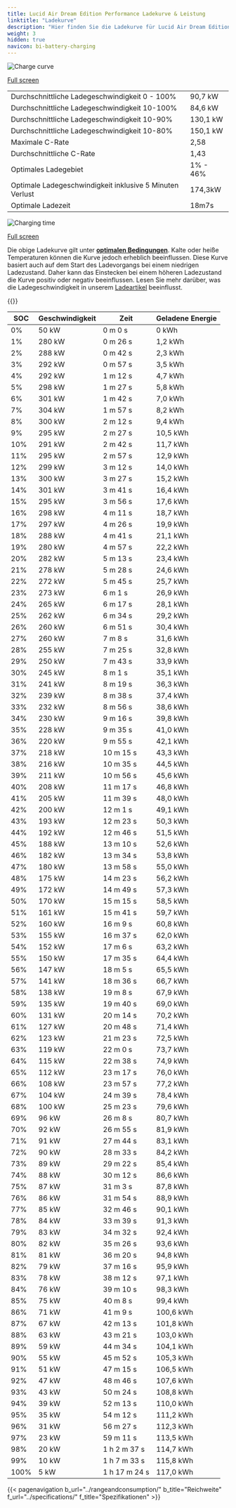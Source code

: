 ```yaml
---
title: Lucid Air Dream Edition Performance Ladekurve & Leistung
linktitle: "Ladekurve"
description: "Hier finden Sie die Ladekurve für Lucid Air Dream Edition Performance."
weight: 3
hidden: true
navicon: bi-battery-charging
---
```

<!-- markdownlint-disable MD033 -->
<img src="/images/models/lucid/air/air_dream_edition_performance/chargingcurve.svg" alt="Charge curve" class="img-fluid">

[Full screen](/images/models/lucid/air/air_dream_edition_performance/chargingcurve.svg)


<table class="table table-striped border">
<tbody>
<tr>
<td>Durchschnittliche Ladegeschwindigkeit 0 - 100%</td><td>90,7 kW</td>
</tr>
<tr>
<td>Durchschnittliche Ladegeschwindigkeit 10-100%</td><td>84,6 kW</td>
</tr>
<tr>
<td>Durchschnittliche Ladegeschwindigkeit 10-90%</td><td>130,1 kW</td>
</tr>
<tr>
<td>Durchschnittliche Ladegeschwindigkeit 10-80%</td><td>150,1 kW</td>
</tr>
<tr>
<td>Maximale C-Rate</td><td>2,58</td>
</tr>
<tr>
<td>Durchschnittliche C-Rate</td><td>1,43</td>
</tr>
<tr>
<td>Optimales Ladegebiet</td><td>1% - 46%</td>
</tr>
<tr>
<td>Optimale Ladegeschwindigkeit inklusive 5 Minuten Verlust</td><td>174,3kW</td>
</tr>
<tr>
<td>Optimale Ladezeit</td><td>18m7s</td>
</tr>
</tbody>
</table>
<img src="/images/models/lucid/air/air_dream_edition_performance/chargingtime.svg" alt="Charging time" class="img-fluid">

[Full screen](/images/models/lucid/air/air_dream_edition_performance/chargingtime.svg)


Die obige Ladekurve gilt unter **[optimalen Bedingungen](../../../../../technology/battery/charging/#temperature)**. Kalte oder heiße Temperaturen können die Kurve jedoch erheblich beeinflussen. Diese Kurve basiert auch auf dem Start des Ladevorgangs bei einem niedrigen Ladezustand. Daher kann das Einstecken bei einem höheren Ladezustand die Kurve positiv oder negativ beeinflussen. Lesen Sie mehr darüber, was die Ladegeschwindigkeit in unserem [Ladeartikel](../../../../../technology/battery/charging/) beeinflusst.


{{<evkxdisplayaddarticle />}}
<table class="table table-striped border">
<thead>
<tr><th>SOC</th><th>Geschwindigkeit</th><th>Zeit</th><th>Geladene Energie</th></tr>
</thead>
<tbody>
<tr>
<td>0%</td><td>50 kW</td><td> 0 m 0 s </td><td>0 kWh </td>
</tr>
<tr>
<td>1%</td><td>280 kW</td><td> 0 m 26 s </td><td>1,2 kWh </td>
</tr>
<tr>
<td>2%</td><td>288 kW</td><td> 0 m 42 s </td><td>2,3 kWh </td>
</tr>
<tr>
<td>3%</td><td>292 kW</td><td> 0 m 57 s </td><td>3,5 kWh </td>
</tr>
<tr>
<td>4%</td><td>292 kW</td><td> 1 m 12 s </td><td>4,7 kWh </td>
</tr>
<tr>
<td>5%</td><td>298 kW</td><td> 1 m 27 s </td><td>5,8 kWh </td>
</tr>
<tr>
<td>6%</td><td>301 kW</td><td> 1 m 42 s </td><td>7,0 kWh </td>
</tr>
<tr>
<td>7%</td><td>304 kW</td><td> 1 m 57 s </td><td>8,2 kWh </td>
</tr>
<tr>
<td>8%</td><td>300 kW</td><td> 2 m 12 s </td><td>9,4 kWh </td>
</tr>
<tr>
<td>9%</td><td>295 kW</td><td> 2 m 27 s </td><td>10,5 kWh </td>
</tr>
<tr>
<td>10%</td><td>291 kW</td><td> 2 m 42 s </td><td>11,7 kWh </td>
</tr>
<tr>
<td>11%</td><td>295 kW</td><td> 2 m 57 s </td><td>12,9 kWh </td>
</tr>
<tr>
<td>12%</td><td>299 kW</td><td> 3 m 12 s </td><td>14,0 kWh </td>
</tr>
<tr>
<td>13%</td><td>300 kW</td><td> 3 m 27 s </td><td>15,2 kWh </td>
</tr>
<tr>
<td>14%</td><td>301 kW</td><td> 3 m 41 s </td><td>16,4 kWh </td>
</tr>
<tr>
<td>15%</td><td>295 kW</td><td> 3 m 56 s </td><td>17,6 kWh </td>
</tr>
<tr>
<td>16%</td><td>298 kW</td><td> 4 m 11 s </td><td>18,7 kWh </td>
</tr>
<tr>
<td>17%</td><td>297 kW</td><td> 4 m 26 s </td><td>19,9 kWh </td>
</tr>
<tr>
<td>18%</td><td>288 kW</td><td> 4 m 41 s </td><td>21,1 kWh </td>
</tr>
<tr>
<td>19%</td><td>280 kW</td><td> 4 m 57 s </td><td>22,2 kWh </td>
</tr>
<tr>
<td>20%</td><td>282 kW</td><td> 5 m 13 s </td><td>23,4 kWh </td>
</tr>
<tr>
<td>21%</td><td>278 kW</td><td> 5 m 28 s </td><td>24,6 kWh </td>
</tr>
<tr>
<td>22%</td><td>272 kW</td><td> 5 m 45 s </td><td>25,7 kWh </td>
</tr>
<tr>
<td>23%</td><td>273 kW</td><td> 6 m 1 s </td><td>26,9 kWh </td>
</tr>
<tr>
<td>24%</td><td>265 kW</td><td> 6 m 17 s </td><td>28,1 kWh </td>
</tr>
<tr>
<td>25%</td><td>262 kW</td><td> 6 m 34 s </td><td>29,2 kWh </td>
</tr>
<tr>
<td>26%</td><td>260 kW</td><td> 6 m 51 s </td><td>30,4 kWh </td>
</tr>
<tr>
<td>27%</td><td>260 kW</td><td> 7 m 8 s </td><td>31,6 kWh </td>
</tr>
<tr>
<td>28%</td><td>255 kW</td><td> 7 m 25 s </td><td>32,8 kWh </td>
</tr>
<tr>
<td>29%</td><td>250 kW</td><td> 7 m 43 s </td><td>33,9 kWh </td>
</tr>
<tr>
<td>30%</td><td>245 kW</td><td> 8 m 1 s </td><td>35,1 kWh </td>
</tr>
<tr>
<td>31%</td><td>241 kW</td><td> 8 m 19 s </td><td>36,3 kWh </td>
</tr>
<tr>
<td>32%</td><td>239 kW</td><td> 8 m 38 s </td><td>37,4 kWh </td>
</tr>
<tr>
<td>33%</td><td>232 kW</td><td> 8 m 56 s </td><td>38,6 kWh </td>
</tr>
<tr>
<td>34%</td><td>230 kW</td><td> 9 m 16 s </td><td>39,8 kWh </td>
</tr>
<tr>
<td>35%</td><td>228 kW</td><td> 9 m 35 s </td><td>41,0 kWh </td>
</tr>
<tr>
<td>36%</td><td>220 kW</td><td> 9 m 55 s </td><td>42,1 kWh </td>
</tr>
<tr>
<td>37%</td><td>218 kW</td><td> 10 m 15 s </td><td>43,3 kWh </td>
</tr>
<tr>
<td>38%</td><td>216 kW</td><td> 10 m 35 s </td><td>44,5 kWh </td>
</tr>
<tr>
<td>39%</td><td>211 kW</td><td> 10 m 56 s </td><td>45,6 kWh </td>
</tr>
<tr>
<td>40%</td><td>208 kW</td><td> 11 m 17 s </td><td>46,8 kWh </td>
</tr>
<tr>
<td>41%</td><td>205 kW</td><td> 11 m 39 s </td><td>48,0 kWh </td>
</tr>
<tr>
<td>42%</td><td>200 kW</td><td> 12 m 1 s </td><td>49,1 kWh </td>
</tr>
<tr>
<td>43%</td><td>193 kW</td><td> 12 m 23 s </td><td>50,3 kWh </td>
</tr>
<tr>
<td>44%</td><td>192 kW</td><td> 12 m 46 s </td><td>51,5 kWh </td>
</tr>
<tr>
<td>45%</td><td>188 kW</td><td> 13 m 10 s </td><td>52,6 kWh </td>
</tr>
<tr>
<td>46%</td><td>182 kW</td><td> 13 m 34 s </td><td>53,8 kWh </td>
</tr>
<tr>
<td>47%</td><td>180 kW</td><td> 13 m 58 s </td><td>55,0 kWh </td>
</tr>
<tr>
<td>48%</td><td>175 kW</td><td> 14 m 23 s </td><td>56,2 kWh </td>
</tr>
<tr>
<td>49%</td><td>172 kW</td><td> 14 m 49 s </td><td>57,3 kWh </td>
</tr>
<tr>
<td>50%</td><td>170 kW</td><td> 15 m 15 s </td><td>58,5 kWh </td>
</tr>
<tr>
<td>51%</td><td>161 kW</td><td> 15 m 41 s </td><td>59,7 kWh </td>
</tr>
<tr>
<td>52%</td><td>160 kW</td><td> 16 m 9 s </td><td>60,8 kWh </td>
</tr>
<tr>
<td>53%</td><td>155 kW</td><td> 16 m 37 s </td><td>62,0 kWh </td>
</tr>
<tr>
<td>54%</td><td>152 kW</td><td> 17 m 6 s </td><td>63,2 kWh </td>
</tr>
<tr>
<td>55%</td><td>150 kW</td><td> 17 m 35 s </td><td>64,4 kWh </td>
</tr>
<tr>
<td>56%</td><td>147 kW</td><td> 18 m 5 s </td><td>65,5 kWh </td>
</tr>
<tr>
<td>57%</td><td>141 kW</td><td> 18 m 36 s </td><td>66,7 kWh </td>
</tr>
<tr>
<td>58%</td><td>138 kW</td><td> 19 m 8 s </td><td>67,9 kWh </td>
</tr>
<tr>
<td>59%</td><td>135 kW</td><td> 19 m 40 s </td><td>69,0 kWh </td>
</tr>
<tr>
<td>60%</td><td>131 kW</td><td> 20 m 14 s </td><td>70,2 kWh </td>
</tr>
<tr>
<td>61%</td><td>127 kW</td><td> 20 m 48 s </td><td>71,4 kWh </td>
</tr>
<tr>
<td>62%</td><td>123 kW</td><td> 21 m 23 s </td><td>72,5 kWh </td>
</tr>
<tr>
<td>63%</td><td>119 kW</td><td> 22 m 0 s </td><td>73,7 kWh </td>
</tr>
<tr>
<td>64%</td><td>115 kW</td><td> 22 m 38 s </td><td>74,9 kWh </td>
</tr>
<tr>
<td>65%</td><td>112 kW</td><td> 23 m 17 s </td><td>76,0 kWh </td>
</tr>
<tr>
<td>66%</td><td>108 kW</td><td> 23 m 57 s </td><td>77,2 kWh </td>
</tr>
<tr>
<td>67%</td><td>104 kW</td><td> 24 m 39 s </td><td>78,4 kWh </td>
</tr>
<tr>
<td>68%</td><td>100 kW</td><td> 25 m 23 s </td><td>79,6 kWh </td>
</tr>
<tr>
<td>69%</td><td>96 kW</td><td> 26 m 8 s </td><td>80,7 kWh </td>
</tr>
<tr>
<td>70%</td><td>92 kW</td><td> 26 m 55 s </td><td>81,9 kWh </td>
</tr>
<tr>
<td>71%</td><td>91 kW</td><td> 27 m 44 s </td><td>83,1 kWh </td>
</tr>
<tr>
<td>72%</td><td>90 kW</td><td> 28 m 33 s </td><td>84,2 kWh </td>
</tr>
<tr>
<td>73%</td><td>89 kW</td><td> 29 m 22 s </td><td>85,4 kWh </td>
</tr>
<tr>
<td>74%</td><td>88 kW</td><td> 30 m 12 s </td><td>86,6 kWh </td>
</tr>
<tr>
<td>75%</td><td>87 kW</td><td> 31 m 3 s </td><td>87,8 kWh </td>
</tr>
<tr>
<td>76%</td><td>86 kW</td><td> 31 m 54 s </td><td>88,9 kWh </td>
</tr>
<tr>
<td>77%</td><td>85 kW</td><td> 32 m 46 s </td><td>90,1 kWh </td>
</tr>
<tr>
<td>78%</td><td>84 kW</td><td> 33 m 39 s </td><td>91,3 kWh </td>
</tr>
<tr>
<td>79%</td><td>83 kW</td><td> 34 m 32 s </td><td>92,4 kWh </td>
</tr>
<tr>
<td>80%</td><td>82 kW</td><td> 35 m 26 s </td><td>93,6 kWh </td>
</tr>
<tr>
<td>81%</td><td>81 kW</td><td> 36 m 20 s </td><td>94,8 kWh </td>
</tr>
<tr>
<td>82%</td><td>79 kW</td><td> 37 m 16 s </td><td>95,9 kWh </td>
</tr>
<tr>
<td>83%</td><td>78 kW</td><td> 38 m 12 s </td><td>97,1 kWh </td>
</tr>
<tr>
<td>84%</td><td>76 kW</td><td> 39 m 10 s </td><td>98,3 kWh </td>
</tr>
<tr>
<td>85%</td><td>75 kW</td><td> 40 m 8 s </td><td>99,4 kWh </td>
</tr>
<tr>
<td>86%</td><td>71 kW</td><td> 41 m 9 s </td><td>100,6 kWh </td>
</tr>
<tr>
<td>87%</td><td>67 kW</td><td> 42 m 13 s </td><td>101,8 kWh </td>
</tr>
<tr>
<td>88%</td><td>63 kW</td><td> 43 m 21 s </td><td>103,0 kWh </td>
</tr>
<tr>
<td>89%</td><td>59 kW</td><td> 44 m 34 s </td><td>104,1 kWh </td>
</tr>
<tr>
<td>90%</td><td>55 kW</td><td> 45 m 52 s </td><td>105,3 kWh </td>
</tr>
<tr>
<td>91%</td><td>51 kW</td><td> 47 m 15 s </td><td>106,5 kWh </td>
</tr>
<tr>
<td>92%</td><td>47 kW</td><td> 48 m 46 s </td><td>107,6 kWh </td>
</tr>
<tr>
<td>93%</td><td>43 kW</td><td> 50 m 24 s </td><td>108,8 kWh </td>
</tr>
<tr>
<td>94%</td><td>39 kW</td><td> 52 m 13 s </td><td>110,0 kWh </td>
</tr>
<tr>
<td>95%</td><td>35 kW</td><td> 54 m 12 s </td><td>111,2 kWh </td>
</tr>
<tr>
<td>96%</td><td>31 kW</td><td> 56 m 27 s </td><td>112,3 kWh </td>
</tr>
<tr>
<td>97%</td><td>23 kW</td><td> 59 m 11 s </td><td>113,5 kWh </td>
</tr>
<tr>
<td>98%</td><td>20 kW</td><td>1 h 2 m 37 s </td><td>114,7 kWh </td>
</tr>
<tr>
<td>99%</td><td>10 kW</td><td>1 h 7 m 33 s </td><td>115,8 kWh </td>
</tr>
<tr>
<td>100%</td><td>5 kW</td><td>1 h 17 m 24 s </td><td>117,0 kWh </td>
</tr>
</tbody>
</table>


{{< pagenavigation b_url="../rangeandconsumption/" b_title="Reichweite" f_url="../specifications/" f_title="Spezifikationen" >}}
